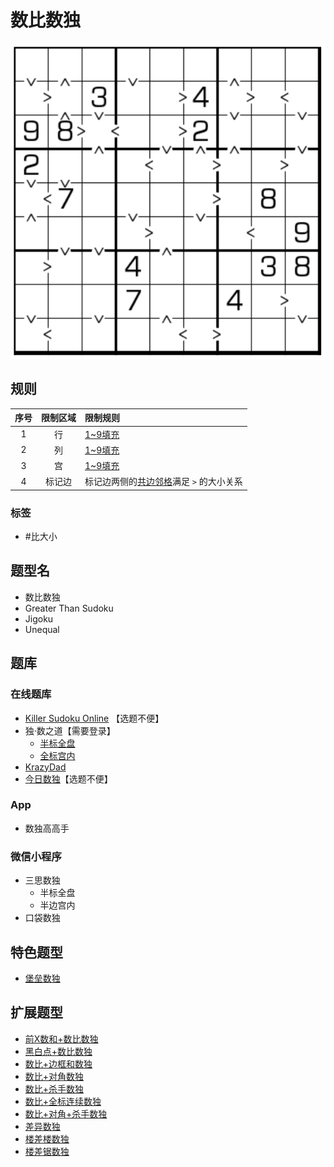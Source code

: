 # 数比数独
<!-- START doctoc generated TOC please keep comment here to allow auto update -->
<!-- DON'T EDIT THIS SECTION, INSTEAD RE-RUN doctoc TO UPDATE -->

<!-- END doctoc generated TOC please keep comment here to allow auto update -->

![题](../../../images/sudoku/数比数独.png)

## 规则

| 序号  | 限制区域 | 限制规则                     |
|:---:|:----:|:-------------------------|
|  1  |  行   | [1~9填充]                  |
|  2  |  列   | [1~9填充]                  |
|  3  |  宫   | [1~9填充]                  |
|  4  | 标记边  | 标记边两侧的[共边邻格]满足 `>` 的大小关系 |

### 标签

- #比大小

## 题型名

- 数比数独
- Greater Than Sudoku
- Jigoku
- Unequal

## 题库

### 在线题库

- [Killer Sudoku Online] 【选题不便】
- 独·数之道【需要登录】
  - [半标全盘](http://www.sudokufans.org.cn/lx/game.index.php?type=gt2)
  - [全标宫内](http://www.sudokufans.org.cn/lx/game.index.php?type=gt9)
- [KrazyDad](https://krazydad.com/play/jigoku/)
- [今日数独]【选题不便】

### App

- 数独高高手

### 微信小程序

- 三思数独
  - 半标全盘
  - 半边宫内
- 口袋数独

## 特色题型

- [堡垒数独](堡垒数独.md)

## 扩展题型

- [前X数和+数比数独](../混合类/前X数和+数比数独.md)
- [黑白点+数比数独](../混合类/黑白点+数比数独.md)
- [数比+边框和数独](../混合类/数比+边框和数独.md)
- [数比+对角数独](../混合类/数比+对角数独.md)
- [数比+杀手数独](../混合类/数比+杀手数独.md)
- [数比+全标连续数独](../混合类/数比+全标连续数独.md)
- [数比+对角+杀手数独](../混合类/数比+对角+杀手数独.md)
- [差异数独](../混合类/差异数独.md)
- [楼差楼数独](../混合类/楼差楼数独.md)
- [楼差锯数独](../混合类/楼差锯数独.md)

[1~9填充]: ../../../rules/rules.md#1to9填充

[共边邻格]: ../../../rules/rules.md#共边邻格

[今日数独]: https://cn.sudoku.today/g-greater-than-sudoku/

[Killer Sudoku Online]: https://www.killersudokuonline.com/archives.html#GreaterThanSudoku
